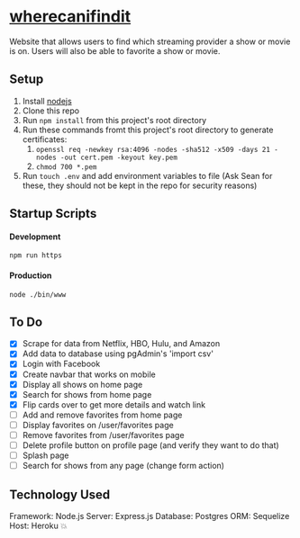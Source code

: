 # [wherecanifindit](wherecaniwatch.herokuapp.com)
Website that allows users to find which streaming provider a show or movie is on. Users will also be able to favorite a show or movie.


## Setup
1. Install [nodejs](https://nodejs.org/en/download/)
2. Clone this repo
3. Run `npm install` from this project's root directory
4. Run these commands fromt this project's root directory to generate certificates:
    1. `openssl req -newkey rsa:4096 -nodes -sha512 -x509 -days 21 -nodes -out cert.pem -keyout key.pem`
    2. `chmod 700 *.pem`
5. Run `touch .env` and add environment variables to file (Ask Sean for these, they should not be kept in the repo for security reasons)

## Startup Scripts
#### Development
`npm run https`
#### Production
`node ./bin/www`

## To Do
- [x] Scrape for data from Netflix, HBO, Hulu, and Amazon
- [x] Add data to database using pgAdmin's 'import csv'
- [x] Login with Facebook
- [x] Create navbar that works on mobile
- [x] Display all shows on home page
- [x] Search for shows from home page
- [x] Flip cards over to get more details and watch link
- [ ] Add and remove favorites from home page
- [ ] Display favorites on /user/favorites page
- [ ] Remove favorites from /user/favorites page
- [ ] Delete profile button on profile page (and verify they want to do that)
- [ ] Splash page
- [ ] Search for shows from any page (change form action)

## Technology Used
Framework: Node.js
Server: Express.js
Database: Postgres
ORM: Sequelize
Host: Heroku
:boom: